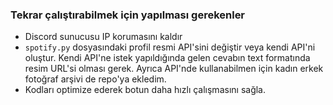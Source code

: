 ### Tekrar çalıştırabilmek için yapılması gerekenler
- Discord sunucusu IP korumasını kaldır
- ``spotify.py`` dosyasındaki profil resmi API'sini değiştir veya kendi API'ni oluştur.
Kendi API'ne istek yapıldığında gelen cevabın text formatında resim URL'si olması gerek. Ayrıca API'nde kullanabilmen için kadın erkek fotoğraf arşivi de repo'ya ekledim.
- Kodları optimize ederek botun daha hızlı çalışmasını sağla.
